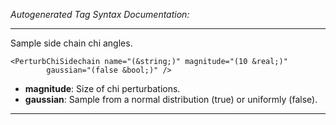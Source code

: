 _Autogenerated Tag Syntax Documentation:_

---
Sample side chain chi angles.

```
<PerturbChiSidechain name="(&string;)" magnitude="(10 &real;)"
        gaussian="(false &bool;)" />
```

-   **magnitude**: Size of chi perturbations.
-   **gaussian**: Sample from a normal distribution (true) or uniformly (false).

---
